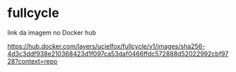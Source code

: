 # fullcycle
link da imagem no Docker hub

https://hub.docker.com/layers/ucielfox/fullcycle/v1/images/sha256-4d3c3ddf938e210368423d1f097ca53daf0466ffdc572888d52022992cbf9728?context=repo
